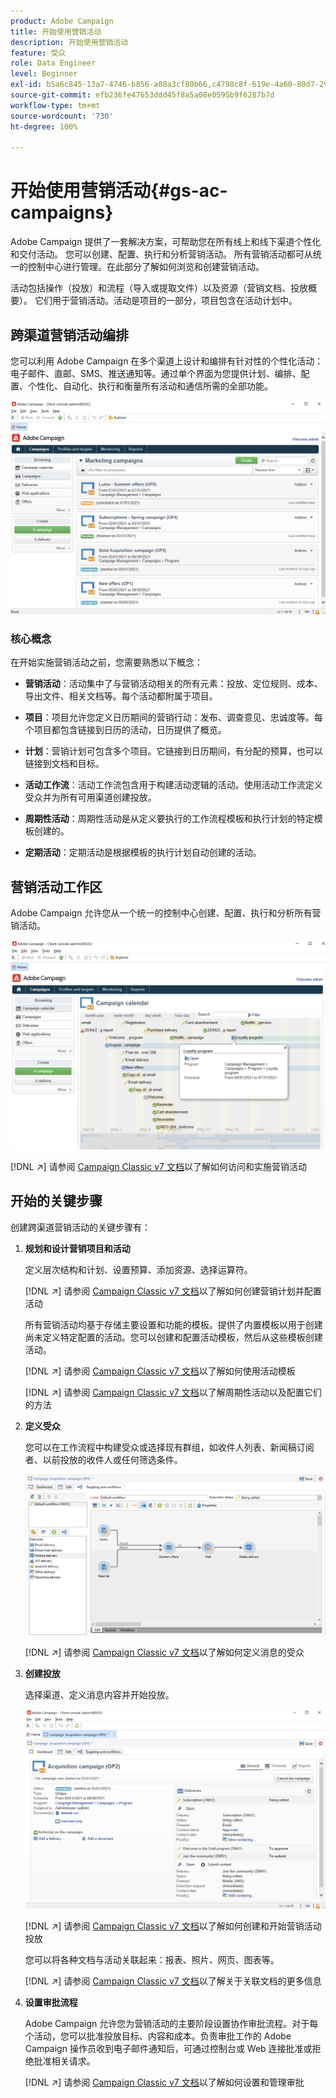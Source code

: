 ```yaml
---
product: Adobe Campaign
title: 开始使用营销活动
description: 开始使用营销活动
feature: 受众
role: Data Engineer
level: Beginner
exl-id: b5a6c845-13a7-4746-b856-a08a3cf80b66,c4798c8f-619e-4a60-80d7-29b9e4c61168
source-git-commit: efb236fe47653ddd45f8a5a08e0595b9f6287b7d
workflow-type: tm+mt
source-wordcount: '730'
ht-degree: 100%

---
```


# 开始使用营销活动{#gs-ac-campaigns}

Adobe Campaign 提供了一套解决方案，可帮助您在所有线上和线下渠道个性化和交付活动。 您可以创建、配置、执行和分析营销活动。 所有营销活动都可从统一的控制中心进行管理。在此部分了解如何浏览和创建营销活动。

活动包括操作（投放）和流程（导入或提取文件）以及资源（营销文档、投放概要）。 它们用于营销活动。活动是项目的一部分，项目包含在活动计划中。

## 跨渠道营销活动编排

您可以利用 Adobe Campaign 在多个渠道上设计和编排有针对性的个性化活动：电子邮件、直邮、SMS、推送通知等。通过单个界面为您提供计划、编排、配置、个性化、自动化、执行和衡量所有活动和通信所需的全部功能。

![](assets/campaign-tab.png)

### 核心概念

在开始实施营销活动之前，您需要熟悉以下概念：

* **营销活动**：活动集中了与营销活动相关的所有元素：投放、定位规则、成本、导出文件、相关文档等。每个活动都附属于项目。

* **项目**：项目允许您定义日历期间的营销行动：发布、调查意见、忠诚度等。每个项目都包含链接到日历的活动，日历提供了概览。

* **计划**：营销计划可包含多个项目。它链接到日历期间，有分配的预算，也可以链接到文档和目标。

* **活动工作流**：活动工作流包含用于构建活动逻辑的活动。使用活动工作流定义受众并为所有可用渠道创建投放。

* **周期性活动**：周期性活动是从定义要执行的工作流程模板和执行计划的特定模板创建的。

* **定期活动**：定期活动是根据模板的执行计划自动创建的活动。

## 营销活动工作区

Adobe Campaign 允许您从一个统一的控制中心创建、配置、执行和分析所有营销活动。

![](assets/calendar.png)

[!DNL :arrow_upper_right:] 请参阅 [Campaign Classic v7 文档](https://experienceleague.adobe.com/docs/campaign-classic/using/orchestrating-campaigns/about-marketing-campaigns/accessing-marketing-campaigns.html?lang=zh-Hans#orchestrating-campaigns)以了解如何访问和实施营销活动


## 开始的关键步骤

创建跨渠道营销活动的关键步骤有：

1. **规划和设计营销项目和活动**

   定义层次结构和计划、设置预算、添加资源、选择运算符。

   [!DNL :arrow_upper_right:] 请参阅 [Campaign Classic v7 文档](https://experienceleague.adobe.com/docs/campaign-classic/using/orchestrating-campaigns/orchestrate-campaigns/setting-up-marketing-campaigns.html?lang=zh-Hans#creating-plan-and-program-hierarchy)以了解如何创建营销计划并配置活动

   所有营销活动均基于存储主要设置和功能的模板。提供了内置模板以用于创建尚未定义特定配置的活动。您可以创建和配置活动模板，然后从这些模板创建活动。

   [!DNL :arrow_upper_right:] 请参阅 [Campaign Classic v7 文档](https://experienceleague.adobe.com/docs/campaign-classic/using/orchestrating-campaigns/orchestrate-campaigns/marketing-campaign-templates.html?lang=zh-Hans#orchestrating-campaigns)以了解如何使用活动模板

   [!DNL :arrow_upper_right:] 请参阅 [Campaign Classic v7 文档](https://experienceleague.adobe.com/docs/campaign-classic/using/orchestrating-campaigns/orchestrate-campaigns/setting-up-marketing-campaigns.html?lang=zh-Hans#recurring-and-periodic-campaigns)以了解周期性活动以及配置它们的方法

1. **定义受众**

   您可以在工作流程中构建受众或选择现有群组，如收件人列表、新闻稿订阅者、以前投放的收件人或任何筛选条件。

   ![](assets/campaign-wf.png)

   [!DNL :arrow_upper_right:] 请参阅 [Campaign Classic v7 文档](https://experienceleague.adobe.com/docs/campaign-classic/using/orchestrating-campaigns/orchestrate-campaigns/marketing-campaign-target.html?lang=zh-Hans#orchestrating-campaigns)以了解如何定义消息的受众

1. **创建投放**

   选择渠道、定义消息内容并开始投放。

   ![](assets/campaign-dashboard.png)

   [!DNL :arrow_upper_right:] 请参阅 [Campaign Classic v7 文档](https://experienceleague.adobe.com/docs/campaign-classic/using/orchestrating-campaigns/orchestrate-campaigns/marketing-campaign-deliveries.html?lang=zh-Hans#creating-deliveries)以了解如何创建和开始营销活动投放

   您可以将各种文档与活动关联起来：报表、照片、网页、图表等。

   [!DNL :arrow_upper_right:] 请参阅 [Campaign Classic v7 文档](https://experienceleague.adobe.com/docs/campaign-classic/using/orchestrating-campaigns/orchestrate-campaigns/marketing-campaign-assets.html?lang=zh-Hans#adding-documents)以了解关于关联文档的更多信息

1. **设置审批流程**

   Adobe Campaign 允许您为营销活动的主要阶段设置协作审批流程。对于每个活动，您可以批准投放目标、内容和成本。负责审批工作的 Adobe Campaign 操作员收到电子邮件通知后，可通过控制台或 Web 连接批准或拒绝批准相关请求。

   [!DNL :arrow_upper_right:] 请参阅 [Campaign Classic v7 文档](https://experienceleague.adobe.com/docs/campaign-classic/using/orchestrating-campaigns/orchestrate-campaigns/marketing-campaign-approval.html?lang=zh-Hans#orchestrating-campaigns)以了解如何设置和管理审批

